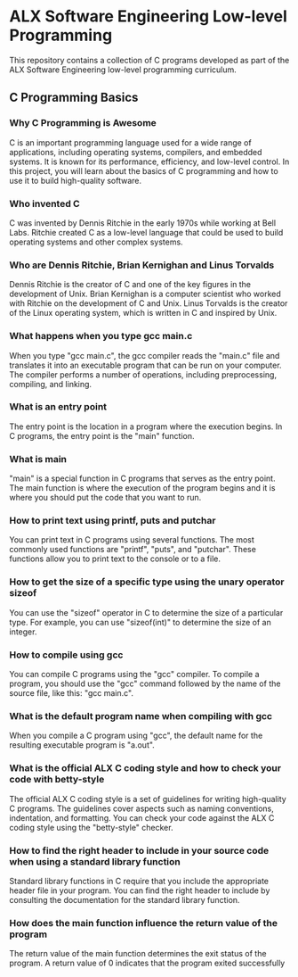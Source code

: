 # ALX Software Engineering Low-level Programming
This repository contains a collection of C programs developed as part of the ALX Software Engineering low-level programming curriculum.

## C Programming Basics
### Why C Programming is Awesome
C is an important programming language used for a wide range of applications, including operating systems, compilers, and embedded systems. It is known for its performance, efficiency, and low-level control. In this project, you will learn about the basics of C programming and how to use it to build high-quality software.

### Who invented C
C was invented by Dennis Ritchie in the early 1970s while working at Bell Labs. Ritchie created C as a low-level language that could be used to build operating systems and other complex systems.

### Who are Dennis Ritchie, Brian Kernighan and Linus Torvalds
Dennis Ritchie is the creator of C and one of the key figures in the development of Unix. Brian Kernighan is a computer scientist who worked with Ritchie on the development of C and Unix. Linus Torvalds is the creator of the Linux operating system, which is written in C and inspired by Unix.

### What happens when you type gcc main.c
When you type "gcc main.c", the gcc compiler reads the "main.c" file and translates it into an executable program that can be run on your computer. The compiler performs a number of operations, including preprocessing, compiling, and linking.

### What is an entry point
The entry point is the location in a program where the execution begins. In C programs, the entry point is the "main" function.

### What is main
"main" is a special function in C programs that serves as the entry point. The main function is where the execution of the program begins and it is where you should put the code that you want to run.

### How to print text using printf, puts and putchar
You can print text in C programs using several functions. The most commonly used functions are "printf", "puts", and "putchar". These functions allow you to print text to the console or to a file.

### How to get the size of a specific type using the unary operator sizeof
You can use the "sizeof" operator in C to determine the size of a particular type. For example, you can use "sizeof(int)" to determine the size of an integer.

### How to compile using gcc
You can compile C programs using the "gcc" compiler. To compile a program, you should use the "gcc" command followed by the name of the source file, like this: "gcc main.c".

### What is the default program name when compiling with gcc
When you compile a C program using "gcc", the default name for the resulting executable program is "a.out".

### What is the official ALX C coding style and how to check your code with betty-style
The official ALX C coding style is a set of guidelines for writing high-quality C programs. The guidelines cover aspects such as naming conventions, indentation, and formatting. You can check your code against the ALX C coding style using the "betty-style" checker.

### How to find the right header to include in your source code when using a standard library function
Standard library functions in C require that you include the appropriate header file in your program. You can find the right header to include by consulting the documentation for the standard library function.

### How does the main function influence the return value of the program
The return value of the main function determines the exit status of the program. A return value of 0 indicates that the program exited successfully
